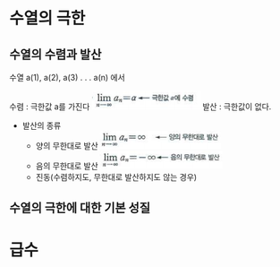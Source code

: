 # 수열의 극한

## 수열의 수렴과 발산
수열 a(1), a(2), a(3) . . . a(n) 에서

수렴 : 극한값 a를 가진다
![수렴](/Math/미적분1/img/수렴.png)
발산 : 극한값이 없다.

* 발산의 종류
    * 양의 무한대로 발산
    ![양의 무한대](/Math/미적분1/img/발산-양의무한대.png)
    * 음의 무한대로 발산
    ![음의 무한대](/Math/미적분1/img/발산-음의무한대.png)
    * 진동(수렴하지도, 무한대로 발산하지도 않는 경우)

## 수열의 극한에 대한 기본 성질

# 급수
